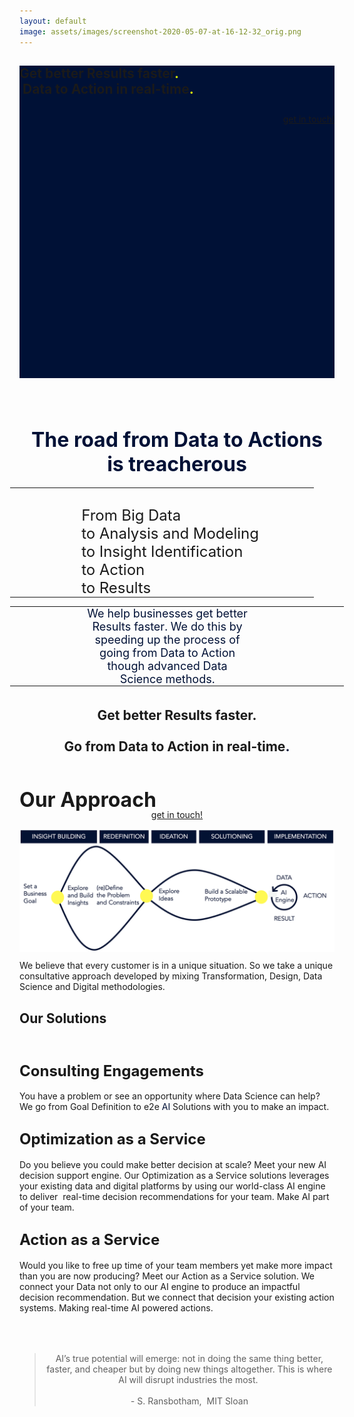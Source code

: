 ```yaml
---
layout: default
image: assets/images/screenshot-2020-05-07-at-16-12-32_orig.png
---
```


<div class="banner-wrap">
  <div class="wsite-elements wsite-not-footer wsite-header-elements">
    <div class="wsite-section-wrap">
      <div class="wsite-section wsite-header-section wsite-section-bg-color" style="height: 500px;vertical-align: bottom;background-color: #001136;background-image: none;is_customized: 1;">
        <div class="wsite-section-content">
          <div class="container">
            <div class="banner">
              <div class="wsite-section-elements">
                <h2 class="wsite-content-title">Get better Results faster<font color="#d2ea00">.<br /></font>&nbsp;Data to Action &#8203;in real-time&#8203;<font color="#e5f60a">.</font>
                </h2>
                <div style="text-align:right;">
                  <div style="height: 10px; overflow: hidden;"></div>
                  <a class="wsite-button wsite-button-small wsite-button-normal" href="get-in-touch.html">
                    <span class="wsite-button-inner">get in touch!</span>
                  </a>
                  <div style="height: 10px; overflow: hidden;"></div>
                </div>
              </div>
            </div>
          </div>
        </div>
        <div class=""></div>
      </div>
    </div>
  </div>
</div>
<div class="main-wrap">
  <div id="wsite-content" class="wsite-elements wsite-not-footer">
    <div class="wsite-section-wrap">
      <div class="wsite-section wsite-body-section wsite-background-1" style="height: 448px;">
        <div class="wsite-section-content">
          <div class="container">
            <div class="wsite-section-elements">
              <div class="wsite-spacer" style="height:50px;"></div>
              <h2 class="wsite-content-title" style="text-align:center;">
                <font color="#001136" size="6">The road from Data to Actions is&nbsp;treacherous</font>
              </h2>
              <div>
                <div class="wsite-multicol">
                  <div class="wsite-multicol-table-wrap" style="margin:0 -15px;">
                    <table class="wsite-multicol-table">
                      <tbody class="wsite-multicol-tbody">
                        <tr class="wsite-multicol-tr">
                          <td class="wsite-multicol-col" style="width:20.42807790553%; padding:0 15px;">
                            <div class="wsite-spacer" style="height:50px;"></div>
                          </td>
                          <td class="wsite-multicol-col" style="width:65.90077299441%; padding:0 15px;">
                            <div class="paragraph">
                              <font size="5"><br />&#8203;From Big Data<br />to Analysis and&nbsp;Modeling&nbsp;<br />to Insight Identification<br />to Action<br />to Results</font>
                            </div>
                          </td>
                          <td class="wsite-multicol-col" style="width:13.67114910006%; padding:0 15px;">
                            <div class="wsite-spacer" style="height:50px;"></div>
                          </td>
                        </tr>
                      </tbody>
                    </table>
                  </div>
                </div>
              </div>
              <div>
                <div class="wsite-multicol">
                  <div class="wsite-multicol-table-wrap" style="margin:0 -15px;">
                    <table class="wsite-multicol-table">
                      <tbody class="wsite-multicol-tbody">
                        <tr class="wsite-multicol-tr">
                          <td class="wsite-multicol-col" style="width:19.529664241525%; padding:0 15px;">
                            <div class="wsite-spacer" style="height:50px;"></div>
                          </td>
                          <td class="wsite-multicol-col" style="width:55.16663244632%; padding:0 15px;">
                            <div class="paragraph" style="text-align:center;">
                              <font color="#001136" size="4">We help businesses get better Results faster. We do this by speeding up the process of going from Data to Action though advanced Data Science methods.</font>
                            </div>
                          </td>
                          <td class="wsite-multicol-col" style="width:25.303703312155%; padding:0 15px;">
                            <div class="wsite-spacer" style="height:50px;"></div>
                          </td>
                        </tr>
                      </tbody>
                    </table>
                  </div>
                </div>
              </div>
              <div class="wsite-spacer" style="height:69px;"></div>
              <div class="wsite-spacer" style="height:50px;"></div>
              <h2 class="wsite-content-title" style="text-align:left;">
                <font size="6">Our Approach</font>
              </h2>
              <div>
                <div class="wsite-image wsite-image-border-none " style="padding-top:10px;padding-bottom:10px;margin-left:0;margin-right:0;text-align:center">
                  <a>
                    <img src="assets/images/screenshot-2020-05-07-at-16-12-32_orig.png" alt="Picture" style="width:auto;max-width:100%" />
                  </a>
                  <div style="display:block;font-size:90%"></div>
                </div>
              </div>
              <div class="paragraph" style="text-align:left;">We believe that every customer is in a unique situation. So we take a unique consultative approach developed by mixing Transformation, Design, Data Science and Digital methodologies.</div>
              <h2 class="wsite-content-title">Our Solutions</h2>
              <div class="wsite-spacer" style="height:10px;"></div>
              <h2 class="wsite-content-title">
                <font size="5">Consulting Engagements</font>
              </h2>
              <div class="paragraph">You have a problem or see an opportunity where Data Science can help? We go from Goal Definition to e2e&nbsp;<span style="color:rgb(0, 17, 54)">AI&nbsp;</span>Solutions with you to make an impact.</div>
              <h2 class="wsite-content-title">
                <font size="5">Optimization as a Service</font>
              </h2>
              <div class="paragraph">Do you believe you could make better decision at scale? Meet your new AI decision support engine. Our Optimization as a Service solutions leverages your existing data and digital platforms by using our world-class AI engine to deliver&nbsp; real-time decision recommendations for your team. Make AI part of your team.</div>
              <h2 class="wsite-content-title">
                <font size="5">Action as a Service</font>
              </h2>
              <div class="paragraph">Would you like to free up time of your team members yet make more impact than you are now producing? Meet our Action as a Service solution. We connect your Data not only to our AI engine to produce an impactful decision recommendation. But we connect that decision your existing action systems. Making real-time AI powered actions.</div>
              <div class="wsite-spacer" style="height:50px;"></div>
              <blockquote style="text-align:center;"><span></span>AI&rsquo;s true potential will emerge: not in doing the same thing better, faster, and cheaper but by doing new things altogether. This is where AI will disrupt industries the most.<span><em>&nbsp;<br /><br />-&nbsp;</em></span>S. Ransbotham,&nbsp;&nbsp;MIT Sloan<br /></blockquote>
            </div>
          </div>
        </div>
      </div>
    </div>
    <div class="wsite-section-wrap">
      <div class="wsite-section wsite-body-section wsite-background-2">
        <div class="wsite-section-content">
          <div class="container">
            <div class="wsite-section-elements">
              <div class="wsite-spacer" style="height:50px;"></div>
              <h2 class="wsite-content-title" style="text-align:center;">Get better Results faster.<br /><br />Go from Data to Action in real-time<font color="#001136">&#8203;.</font>
              </h2>
              <div class="wsite-spacer" style="height:10px;"></div>
              <div class="wsite-spacer" style="height:50px;"></div>
              <div style="text-align:center;">
                <div style="height: 10px; overflow: hidden;"></div>
                <a class="wsite-button wsite-button-small wsite-button-normal" href="get-in-touch.html">
                  <span class="wsite-button-inner">get in touch!</span>
                </a>
                <div style="height: 10px; overflow: hidden;"></div>
              </div>
            </div>
          </div>
        </div>
      </div>
    </div>
  </div>
</div>